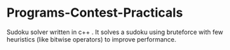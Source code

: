 # Programs-Contest-Practicals
Sudoku solver written in c++ . It solves a sudoku using bruteforce with few heuristics (like bitwise operators) to improve performance.
